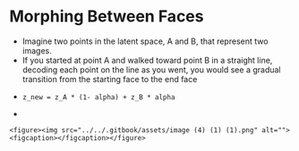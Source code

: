# Morphing Between Faces

* Imagine two points in the latent space, A and B, that represent two images.&#x20;
* If you started at point A and walked toward point B in a straight line, decoding each point on the line as you went, you would see a gradual transition from the starting face to the end face
* ```
  z_new = z_A * (1- alpha) + z_B * alpha
  ```
*

    <figure><img src="../../.gitbook/assets/image (4) (1) (1).png" alt=""><figcaption></figcaption></figure>
